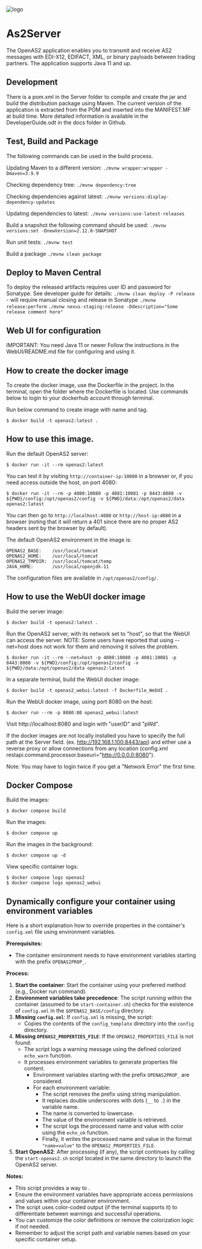 ![logo](https://raw.githubusercontent.com/igwtech/OpenAs2App/master/docs/as2_logo.png)

# As2Server
The OpenAS2 application enables you to transmit and receive AS2 messages with EDI-X12, EDIFACT, XML, or binary payloads between trading partners.
The application supports Java 11 and up.


## Development
There is a pom.xml in the Server folder to compile and create the jar and build the distribution package using Maven.
The current version of the application is extracted from the POM and inserted into the MANIFEST.MF at build time.
More detailed information is available in the DeveloperGuide.odt in the docs folder in Github.

## Test, Build and Package
The following commands can be used in the build process.

Updating Maven to a different version:
`./mvnw wrapper:wrapper -Dmaven=3.9.9`

Checking dependency tree:
`./mvnw dependency:tree`

Checking dependencies against latest:
`./mvnw versions:display-dependency-updates`

Updating dependencies to latest:
`./mvnw versions:use-latest-releases`

Build a snapshot the following command should be used:
`./mvnw versions:set -DnewVersion=2.12.0-SNAPSHOT`

Run unit tests:
`./mvnw test`

Build a package
`./mvnw clean package`


## Deploy to Maven Central
To deploy the released artifacts requires user ID and password for Sonatype. See developer guide for details:
`./mvnw clean deploy -P release` - will require manual closing and release in Sonatype
`./mvnw release:perform`
`./mvnw nexus-staging:release -Ddescription="Some release comment here"`

## Web UI for configuration
IMPORTANT: You need Java 11 or newer
Follow the instructions in the WebUI/README.md file for configuring and using it.


## How to create the docker image

To create the docker image, use the Dockerfile in the project.
In the terminal, open the folder where the Dockerfile is located.
Use commands below to login to your dockerhub account through terminal.

Run below command to create image with name and tag.

```console
$ docker build -t openas2:latest .
```

## How to use this image.

Run the default OpenAS2 server:

```console
$ docker run -it --rm openas2:latest
```

You can test it by visiting `http://container-ip:10080` in a browser or, if you need access outside the host, on port 4080:

```console
$ docker run -it --rm -p 4080:10080 -p 4081:10081 -p 8443:8080 -v ${PWD}/config:/opt/openas2/config -v ${PWD}/data:/opt/openas2/data openas2:latest
```

You can then go to `http://localhost:4080` or `http://host-ip:4080` in a browser (noting that it will return a 401 since there are no proper AS2 headers sent by the browser by default).

The default OpenAS2 environment in the image is:

	OPENAS2_BASE:    /usr/local/tomcat
	OPENAS2_HOME:    /usr/local/tomcat
	OPENAS2_TMPDIR:  /usr/local/tomcat/temp
	JAVA_HOME:       /usr/local/openjdk-11

The configuration files are available in `/opt/openas2/config/`.

## How to use the WebUI docker image

Build the server image:

```console
$ docker build -t openas2:latest .
```

Run the OpenAS2 server, with its network set to "host", so that the WebUI can access the server.
NOTE: Some users have reported that using --net=host does not work for them and removing it solves the problem.

```console
$ docker run -it --rm --net=host -p 4080:10080 -p 4081:10081 -p 8443:8080 -v ${PWD}/config:/opt/openas2/config -v ${PWD}/data:/opt/openas2/data openas2:latest
```

In a separate terminal, build the WebUI docker image:

```console
$ docker build -t openas2_webui:latest -f Dockerfile_WebUI .
```

Run the WebUI docker image, using port 8080 on the host:

```console
$ docker run --rm -p 8080:80 openas2_webui:latest
```

Visit http://localhost:8080 and login with "userID" and "pWd".

If the docker images are not locally installed you have to specify the full path at the Server field. (ex. http://192.168.1.100:8443/api) and either use a reverse proxy or allow connections from any location (config.xml restapi.command.processor.baseuri="http://0.0.0.0:8080").

Note: You may have to login twice if you get a "Network Error" the first time.

## Docker Compose

Build the images:

```console
$ docker compose build
```

Run the images:

```console
$ docker compose up
```

Run the images in the background:

```console
$ docker compose up -d
```

View specific container logs:

```console
$ docker compose logs openas2
$ docker compose logs openas2_webui
```

## Dynamically configure your container using environment variables

Here is a short explanation how to override properties in the container's `config.xml` file using environment variables. 

**Prerequisites:**

* The container environment needs to have environment variables starting with the prefix `OPENAS2PROP_`.

**Process:**

1. **Start the container**: Start the container using your preferred method (e.g., Docker run command).
2. **Environment variables take precedence**: The script running within the container (assumed to be `start-container.sh`) checks for the existence of `config.xml` in the `$OPENAS2_BASE/config` directory. 
3. **Missing `config.xml`**: If `config.xml` is missing, the script:
   - Copies the contents of the `config_template` directory into the `config` directory.
4. **Missing `OPENAS2_PROPERTIES_FILE`**: If the `OPENAS2_PROPERTIES_FILE` is not found:
   - The script logs a warning message using the defined colorized `echo_warn` function.
   - It processes environment variables to generate properties file content.
     - Environment variables starting with the prefix `OPENAS2PROP_` are considered.
     - For each environment variable:
       - The script removes the prefix using string manipulation.
       - It replaces double underscores with dots (`__` to `.`) in the variable name.
       - The name is converted to lowercase.
       - The value of the environment variable is retrieved.
       - The script logs the processed name and value with color using the `echo_ok` function.
       - Finally, it writes the processed name and value in the format `"name=value"` to the `OPENAS2_PROPERTIES_FILE`.
5. **Start OpenAS2**: After processing (if any), the script continues by calling the `start-openas2.sh` script located in the same directory to launch the OpenAS2 server.

**Notes:**

* This script provides a way to . 
* Ensure the environment variables have appropriate access permissions and values within your container environment.
* The script uses color-coded output (if the terminal supports it) to differentiate between warnings and successful operations. 
* You can customize the color definitions or remove the colorization logic if not needed.
* Remember to adjust the script path and variable names based on your specific container setup.
